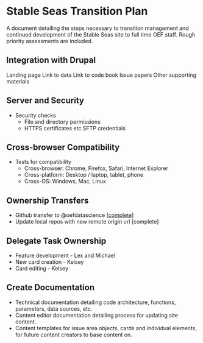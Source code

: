 # Stable Seas Transition Plan

A document detailing the steps necessary to transition management and continued development of the Stable Seas site to full time OEF staff. Rough priority assessments are included.


## Integration with Drupal

Landing page
Link to data
Link to code book
Issue papers
Other supporting materials

## Server and Security
- Security checks
  - File and directory permissions
  - HTTPS certificates etc
SFTP credentials

## Cross-browser Compatibility
- Tests for compatibility
  - Cross-browser: Chrome, Firefox, Safari, Internet Explorer
  - Cross-platform: Desktop / laptop, tablet, phone
  - Cross-OS: Windows, Mac, Linux

## Ownership Transfers
- Github transfer to @oefdatascience [[complete]](https://github.com/OEFDataScience/stable-seas/graphs/contributors)
- Update local repos with new remote origin url [complete]

## Delegate Task Ownership
- Feature development - Lex and Michael
- New card creation - Kelsey
- Card editing - Kelsey

## Create Documentation
- Technical documentation detailing code architecture, functions, parameters, data sources, etc.
- Content editor documentation detailing process for updating site content.
- Content templates for issue area objects, cards and individual elements, for future content creators to base content on.
